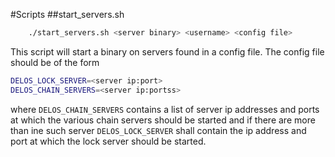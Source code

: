 #Scripts
##start_servers.sh
```sh
    ./start_servers.sh <server binary> <username> <config file>
```

This script will start a binary on servers found in a config file.
The config file should be of the form
```sh
DELOS_LOCK_SERVER=<server ip:port>
DELOS_CHAIN_SERVERS=<server ip:portss>
```
where `DELOS_CHAIN_SERVERS` contains a list of server ip addresses and ports at which the various chain servers should be started and if there are more than ine such server `DELOS_LOCK_SERVER` shall contain the ip address and port at which the lock server should be started.